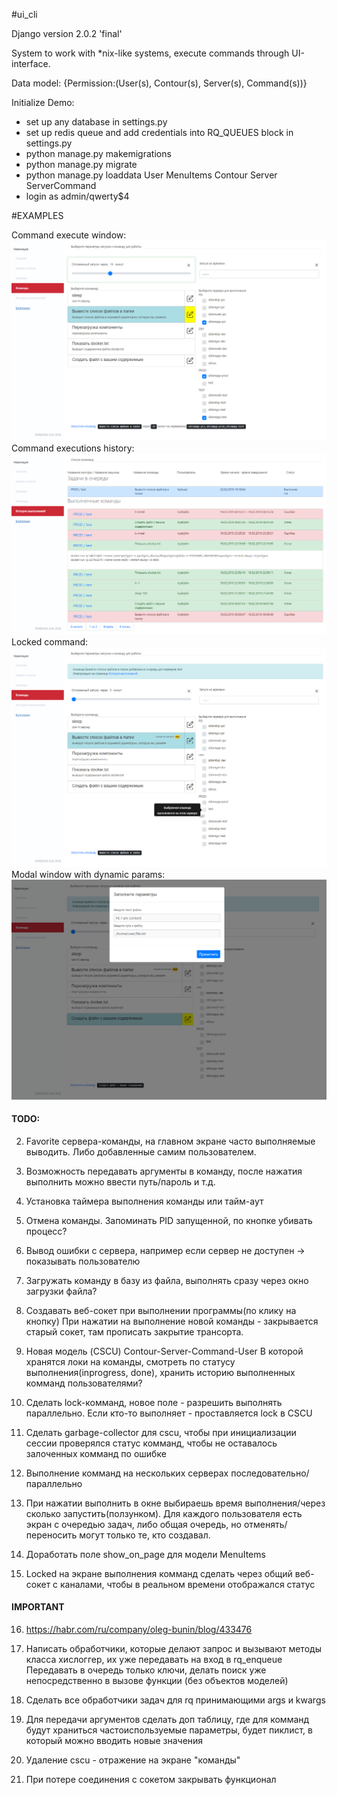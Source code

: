 #ui_cli

Django version 2.0.2 'final'


System to work with *nix-like systems, execute commands through UI-interface.

Data model: {Permission:(User(s), Contour(s), Server(s), Command(s))}

Initialize Demo:
- set up any database in settings.py
- set up redis queue and add credentials into RQ_QUEUES block in settings.py
- python manage.py makemigrations
- python manage.py migrate
- python manage.py loaddata User MenuItems Contour Server ServerCommand
- login as admin/qwerty$4

#EXAMPLES

Command execute window:
![Command execute window](/examples/command_execute.png?raw=true "Command execute window")
Command executions history:
![Command executions histsory](/examples/history.png?raw=true "Command executions histsory")
Locked command:
![Locked command](/examples/locked_command.png?raw=true "Locked command")
Modal window with dynamic params:
![Modal window with dynamic params](/examples/params_modal.png?raw=true "Modal window with dynamic params")

#### **TODO:**

2. Favorite сервера-команды, на главном экране часто выполняемые выводить.
Либо добавленные самим пользователем.

3. Возможность передавать аргументы в команду, после нажатия выполнить можно ввести путь/пароль и т.д.

4. Установка таймера выполнения команды или тайм-аут

5. Отмена команды. Запоминать PID запущенной, по кнопке убивать процесс?

6. Вывод ошибки с сервера, например если сервер не доступен -> показывать пользователю

7. Загружать команду в базу из файла, выполнять сразу через окно загрузки файла?
 
8. Создавать веб-сокет при выполнении программы(по клику на кнопку)
При нажатии на выполнение новой команды - закрывается старый сокет, там прописать закрытие трансорта.
9. Новая модель (CSCU) Contour-Server-Command-User
В которой хранятся локи на команды, смотреть по статусу выполнения(inprogress, done), хранить историю выполненных комманд пользователями?
10. Сделать lock-комманд, новое поле - разрешить выполнять параллельно.
Если кто-то выполняет - проставляется lock в CSCU 
11. Сделать garbage-collector для cscu, чтобы при инициализации сессии проверялся статус комманд,
чтобы не оставалось залоченных комманд по ошибке
12. Выполнение комманд на нескольких серверах последовательно/параллельно
13. При нажатии выполнить в окне выбираешь время выполнения/через сколько запустить(ползунком).
Для каждого пользователя есть экран с очередью задач, либо общая очередь, но отменять/переносить могут только те, кто создавал.
14. Доработать поле show_on_page для модели MenuItems
15. Locked на экране выполнения комманд сделать через общий веб-сокет с каналами, чтобы в реальном времени отображался статус

#### IMPORTANT
16. https://habr.com/ru/company/oleg-bunin/blog/433476
17. Написать обработчики, которые делают запрос и вызывают методы класса хислоггер, их уже передавать на вход в rq_enqueue
Передавать в очередь только ключи, делать поиск уже непосредственно в вызове функции (без объектов моделей)
18. Сделать все обработчики задач для rq принимающими args и kwargs

20. Для передачи аргументов сделать доп таблицу, 
где для комманд будут храниться частоиспользуемые параметры, 
будет пиклист, в который можно вводить новые значения
21. Удаление cscu - отражение на экране "команды"
23. При потере соединения с сокетом закрывать функционал
